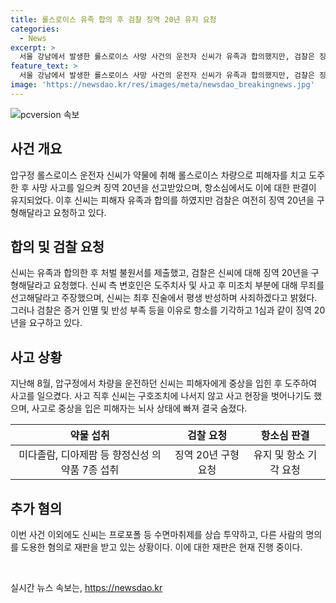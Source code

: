 ```yaml
---
title: 롤스로이스 유족 합의 후 검찰 징역 20년 유지 요청
categories:
  - News
excerpt: >
  서울 강남에서 발생한 롤스로이스 사망 사건의 운전자 신씨가 유족과 합의했지만, 검찰은 징역 20년을 요청했다. 신씨는 항소심에서 무죄를 주장하지만, 검찰은 증거 인멸과 변명의 부족을 지적했다. 사고 당시 약물을 복용한 것으로 조사되었고, 피해자는 사고 후 고통을 겪다가 사망했다. 신씨는 다른 혐의로도 재판을 받고 있는 상황이며, 항소심 선고기일은 오는 26일이다.
feature_text: >
  서울 강남에서 발생한 롤스로이스 사망 사건의 운전자 신씨가 유족과 합의했지만, 검찰은 징역 20년을 요청했다. 신씨는 항소심에서 무죄를 주장하지만, 검찰은 증거 인멸과 변명의 부족을 지적했다. 사고 당시 약물을 복용한 것으로 조사되었고, 피해자는 사고 후 고통을 겪다가 사망했다. 신씨는 다른 혐의로도 재판을 받고 있는 상황이며, 항소심 선고기일은 오는 26일이다.
image: 'https://newsdao.kr/res/images/meta/newsdao_breakingnews.jpg'
---
```


<p><img src="https://newsdao.kr/res/images/meta/newsdao_breakingnews.jpg" alt="pcversion 속보" /></p>

<h2 data-ke-size="size26">사건 개요</h2>

<p data-ke-size="size16">압구정 롤스로이스 운전자 신씨가 약물에 취해 롤스로이스 차량으로 피해자를 치고 도주한 후 사망 사고를 일으켜 징역 20년을 선고받았으며, 항소심에서도 이에 대한 판결이 유지되었다. 이후 신씨는 피해자 유족과 합의를 하였지만 검찰은 여전히 징역 20년을 구형해달라고 요청하고 있다.</p>

<h2 data-ke-size="size26">합의 및 검찰 요청</h2>

<p data-ke-size="size16">신씨는 유족과 합의한 후 처벌 불원서를 제출했고, 검찰은 신씨에 대해 징역 20년을 구형해달라고 요청했다. 신씨 측 변호인은 도주치사 및 사고 후 미조치 부분에 대해 무죄를 선고해달라고 주장했으며, 신씨는 최후 진술에서 평생 반성하며 사죄하겠다고 밝혔다. 그러나 검찰은 증거 인멸 및 반성 부족 등을 이유로 항소를 기각하고 1심과 같이 징역 20년을 요구하고 있다.</p>

<h2 data-ke-size="size26">사고 상황</h2>

<p data-ke-size="size16">지난해 8월, 압구정에서 차량을 운전하던 신씨는 피해자에게 중상을 입힌 후 도주하여 사고를 일으켰다. 사고 직후 신씨는 구호조치에 나서지 않고 사고 현장을 벗어나기도 했으며, 사고로 중상을 입은 피해자는 뇌사 상태에 빠져 결국 숨졌다.</p>

<table>
    <thead>
        <tr>
            <th style="text-align: center;">약물 섭취</th>
            <th style="text-align: center;">검찰 요청</th>
            <th style="text-align: center;">항소심 판결</th>
        </tr>
    </thead>
    <tbody>
        <tr>
            <td style="text-align: center;">미다졸람, 디아제팜 등 향정신성 의약품 7종 섭취</td>
            <td style="text-align: center;">징역 20년 구형 요청</td>
            <td style="text-align: center;">유지 및 항소 기각 요청</td>
        </tr>
    </tbody>
</table>

<h2 data-ke-size="size26">추가 혐의</h2>

<p data-ke-size="size16">이번 사건 이외에도 신씨는 프로포폴 등 수면마취제를 상습 투약하고, 다른 사람의 명의를 도용한 혐의로 재판을 받고 있는 상황이다. 이에 대한 재판은 현재 진행 중이다.</p>

<p data-ke-size="size16">&nbsp;</p>
실시간 뉴스 속보는, <a href="https://newsdao.kr" rel="dofollow">https://newsdao.kr</a>


